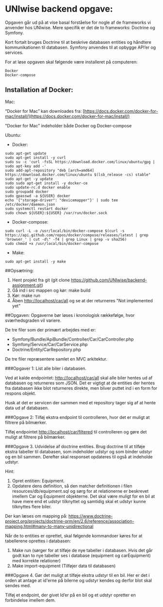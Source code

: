 # UNIwise backend opgave:

Opgaven går ud på at vise basal forståelse for nogle af de frameworks vi anvender hos UNIwise. Mere specifik er det de to frameworks: Doctrine og Symfony. 

Kort fortalt bruges Doctrine til at beskrive databasen entities og håndtere kommunikationen til databasen. Symfony anvendes til at opbygge API’er og services. 

For at løse opgaven skal følgende være installeret på computeren: 
```
Docker
Docker-compose
```

## Installation af Docker:
Mac:

“Docker for Mac” kan downloades fra: 
[https://docs.docker.com/docker-for-mac/install/](https://docs.docker.com/docker-for-mac/install/)

"Docker for Mac" indeholder både Docker og Docker-compose 

Ubuntu: 

* Docker:  
```
sudo apt-get update
sudo apt-get install -y curl
sudo su -c 'curl -fsSL https://download.docker.com/linux/ubuntu/gpg | sudo apt-key add -'
sudo add-apt-repository "deb [arch=amd64] https://download.docker.com/linux/ubuntu $(lsb_release -cs) stable"
sudo apt-get -y update
sudo sudo apt-get install -y docker-ce
sudo update-rc.d docker enable
sudo groupadd docker
sudo gpasswd -a ${USER} docker
echo '{"storage-driver": "devicemapper"}' | sudo tee /etc/docker/daemon.json
sudo systemctl restart docker
sudo chown ${USER}:${USER} /var/run/docker.sock 
```

* Docker-compose:  
```
sudo curl -L -o /usr/local/bin/docker-compose $(curl -s https://api.github.com/repos/docker/compose/releases/latest | grep 'browser_' | cut -d\" -f4 | grep Linux | grep -v sha256)
sudo chmod +x /usr/local/bin/docker-compose
```

* Make:
```
sudo apt-get install -y make
```

##Opsætning: 
1. Hent projekt fra git (git clone https://github.com/UNIwise/backend-assignment.git)
2. Gå ind i src mappen og kør: make build
3. Kør: make run
4. Åben [http://localhost/car/all](http://localhost/car/all) og se at der returneres "Not implemented yet"
  
##Opgaven:
Opgaverne bør løses i kronologisk rækkefølge, hvor sværhedsgraden vil variere.

De tre filer som der primært arbejdes med er:
- Symfony/Bundle/ApiBundle/Controller/Car/CarController.php
- Symfony/Service/Car/CarService.php
- Doctrine/Entity/CarRepository.php

De tre filer repræsentere samlet en MVC arkitektur.  

###Opgaver 1: List alle biler i databasen. 

Ved at kalde endpointet: [http://localhost/car/all](http://localhost/car/all) skal alle biler hentes ud af databasen og returneres som JSON. Det er vigtigt at de entities der hentes fra databasen ikke blot returneres direkte, men bliver puttet ind i en form for respons objekt. 

Husk at det er servicen der sammen med et repository tager sig af at hente data ud af databasen. 

###Opgave 2: Tilføj ekstra endpoint til controlleren, hvor det er muligt at filtrere på bilmærker. 

Tilføj endpointet [http://localhost/car/filtered](http://localhost/car/filtered) til controlleren og gøre det muligt at filtrere på bilmærker.

###Opgave 3. Udvidelse af doctrine entities. 
Brug doctrine til at tilføje ekstra tabeller til databasen, som indeholder udstyr og som binder udstyr og en bil sammen. Derefter skal responset opdateres til også at indeholde udstyr. 

Hint: 
1) Opret entitien: Equipment. 
2) Opdatere dens definition, så den matcher definitionen i filen resources/db/equipment.sql og sørg for at relationerne er beskrevet imellem Car og Equipment objekterne. Det skal være muligt for en bil at have mere end et udstyr tilknyttet og samtidig skal et udstyr kunne tilknyttes flere biler. 

Der kan læses om mapping på: 
https://www.doctrine-project.org/projects/doctrine-orm/en/2.6/reference/association-mapping.html#many-to-many-unidirectional

Når de to entities er oprettet, skal følgende kommandoer køres for at tabellerene oprettes i databasen:
1) Make run (sørger for at tilføje de nye tabeller i databasen. Hvis det går godt kan to nye tabeller ses i database (equipment og carEquipment) med korrekte relationer)
2) Make import-equipment (Tilføjer data til databasen)

###Opgave 4. Gør det muligt at tilføje ekstra udstyr til en bil. 
Her er det i orden at antage at id'erne på bilerne og udstyr kendes og derfor blot skal sendes med. 

Tilføj et endpoint, der givet Id’er på en bil og et udstyr opretter en forbindelse imellem dem. 

